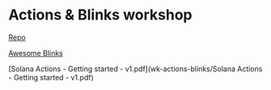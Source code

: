 # Actions & Blinks workshop

[Repo](https://github.com/solana-developers/solana-actions/blob/main/examples/next-js/src/app/api/actions/transfer-sol/route.ts)

[Awesome Blinks](https://github.com/solana-developers/awesome-blinks)

[Solana Actions - Getting started - v1.pdf](wk-actions-blinks/Solana Actions - Getting started - v1.pdf)
